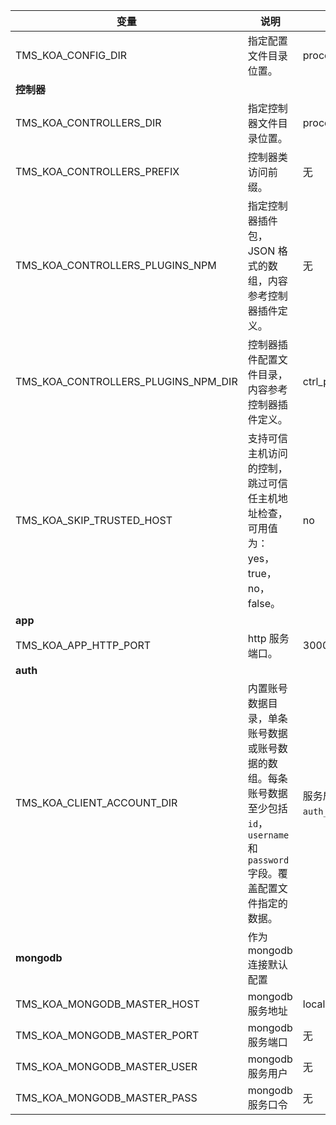 | 变量                                | 说明                                                                                                                           | 默认值                                  |
| ----------------------------------- | ------------------------------------------------------------------------------------------------------------------------------ | --------------------------------------- |
| TMS_KOA_CONFIG_DIR                  | 指定配置文件目录位置。                                                                                                         | process.cwd()/config                    |
| **控制器**                          |                                                                                                                                |                                         |
| TMS_KOA_CONTROLLERS_DIR             | 指定控制器文件目录位置。                                                                                                       | process.cwd()/controllers               |
| TMS_KOA_CONTROLLERS_PREFIX          | 控制器类访问前缀。                                                                                                             | 无                                      |
| TMS_KOA_CONTROLLERS_PLUGINS_NPM     | 指定控制器插件包，JSON 格式的数组，内容参考控制器插件定义。                                                                    | 无                                      |
| TMS_KOA_CONTROLLERS_PLUGINS_NPM_DIR | 控制器插件配置文件目录，内容参考控制器插件定义。                                                                               | ctrl_plugin_config                      |
| TMS_KOA_SKIP_TRUSTED_HOST           | 支持可信主机访问的控制，跳过可信任主机地址检查，可用值为：yes，true，no，false。                                               | no                                      |
| **app**                             |                                                                                                                                |                                         |
| TMS_KOA_APP_HTTP_PORT               | http 服务端口。                                                                                                                | 3000                                    |
| **auth**                            |                                                                                                                                |                                         |
| TMS_KOA_CLIENT_ACCOUNT_DIR          | 内置账号数据目录，单条账号数据或账号数据的数组。每条账号数据至少包括`id`，`username`和`password`字段。覆盖配置文件指定的数据。 | 服务启动目录的`auth_client_account`目录 |
| **mongodb**                         | 作为 mongodb 连接默认配置                                                                                                      |                                         |
| TMS_KOA_MONGODB_MASTER_HOST         | mongodb 服务地址                                                                                                               | localhost                               |
| TMS_KOA_MONGODB_MASTER_PORT         | mongodb 服务端口                                                                                                               | 无                                      |
| TMS_KOA_MONGODB_MASTER_USER         | mongodb 服务用户                                                                                                               | 无                                      |
| TMS_KOA_MONGODB_MASTER_PASS         | mongodb 服务口令                                                                                                               | 无                                      |

